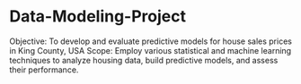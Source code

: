 # Data-Modeling-Project
Objective:  To develop and evaluate predictive models for house sales prices in King County, USA
Scope:  Employ various statistical and machine learning techniques to analyze housing data, build predictive models, and assess their performance.
